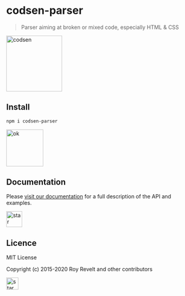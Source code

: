 # codsen-parser

> Parser aiming at broken or mixed code, especially HTML & CSS

<img src="https://codsen.com/images/png-codsen-1.png" width="148" alt="codsen" align="center">

## Install

```bash
npm i codsen-parser
```

<img src="https://codsen.com/images/png-codsen-ok.png" width="98" alt="ok" align="center">

## Documentation

Please [visit our documentation](https://codsen.com/os/codsen-parser/) for a full description of the API and examples.

<img src="https://codsen.com/images/png-codsen-star.png" width="42" alt="star" align="center">

## Licence

MIT License

Copyright (c) 2015-2020 Roy Revelt and other contributors

<img src="https://codsen.com/images/png-codsen-star-small.png" width="32" alt="star" align="center">
